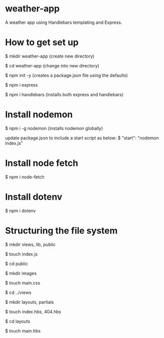 # weather-app
A weather app using Handlebars templating and Express.

# How to get set up

$ mkdir weather-app (create new directory)

$ cd weather-app (change into new directory)

$ npm init -y (creates a package.json file using the defaults)

$ npm i express

$ npm i handlebars (installs both express and handlebars)

# Install nodemon

$ npm i -g nodemon (installs nodemon globally)

update package.json to include a start script as below:
$ "start": "nodemon index.js"

# Install node fetch

$ npm i node-fetch

# Install dotenv

$ npm i dotenv

# Structuring the file system

$ mkdir views, lib, public

$ touch index.js

$ cd public

$ mkdir images

$ touch main.css

$ cd ../views

$ mkdir layouts, partials

$ touch index.hbs, 404.hbs

$ cd layouts 

$ touch main.hbs 